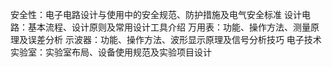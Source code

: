 安全性：电子电路设计与使用中的安全规范、防护措施及电气安全标准
设计电路：基本流程、设计原则及常用设计工具介绍
万用表：功能、操作方法、测量原理及误差分析
示波器：功能、操作方法、波形显示原理及信号分析技巧
电子技术实验室：实验室布局、设备使用规范及实验项目设计
